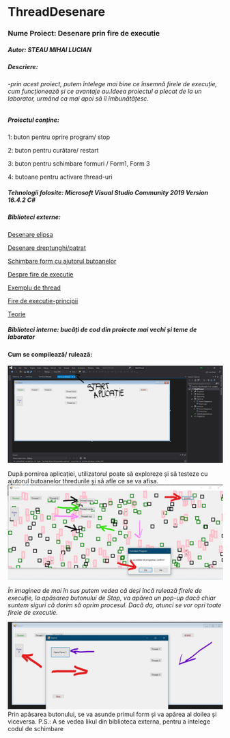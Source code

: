 # ThreadDesenare

### Nume Proiect: Desenare prin fire de executie

##### Autor: STEAU MIHAI LUCIAN

##### Descriere: 
 ######  -_prin acest proiect, putem întelege mai bine ce însemnă firele de execuție, cum funcționează și ce avantaje au.Ideea proiectul a plecat de la un laborator, urmând ca mai apoi să îl îmbunătățesc._

##### Proiectul conține:

1: buton pentru oprire program/ stop

2: buton pentru curătare/ restart

3: buton pentru schimbare formuri / Form1, Form 3

4: butoane pentru activare thread-uri

##### Tehnologii folosite: Microsoft Visual Studio Community 2019 Version 16.4.2  C#

##### Biblioteci externe:

 [Desenare elipsa](https://docs.microsoft.com/en-us/dotnet/api/system.drawing.graphics.drawellipse?view=netframework-4.8)
 
 [Desenare dreptunghi/patrat](https://docs.microsoft.com/en-us/dotnet/api/system.drawing.graphics.drawrectangle?view=netframework-4.8)
 
 [Schimbare form cu ajutorul butoanelor](https://www.experts-exchange.com/questions/23839339/Switching-between-Forms-in-C.html)
 
 [Despre fire de executie](https://www.pluralsight.com/guides/how-to-write-your-first-multi-threaded-application-with-c)
 
 [Exemplu de thread](https://www.c-sharpcorner.com/article/understanding-multithreading-and-multitasking-in-c-sharp/)
 
 [Fire de executie-principii](http://marvinproject.sourceforge.net/en/tutorials/03_multithreading/multithreading.html)
 
[Teorie](https://foxlearn.com/articles/multi-threading-in-csharp.html)

##### Biblioteci interne: bucăți de cod din proiecte mai vechi și teme de laborator

#### Cum se compilează/ rulează:
![logo](https://github.com/steaumihai/ThreadDesenare/blob/master/Screen/2020-01-15_LI%20(2).jpg "Pornine")

După pornirea aplicației, utilizatorul poate să exploreze și să testeze cu ajutorul butoanelor thredurile și să afle ce se va afisa.
![pornire](https://github.com/steaumihai/ThreadDesenare/blob/master/Screen/2020-01-15%20(4)_LI.jpg "butoane")

_În imaginea de mai în sus putem vedea că deși încă rulează firele de execuție, la apăsarea butonului de Stop, va apărea un pop-up dacă
chiar suntem siguri că dorim să oprim procesul. Dacă da, atunci se vor opri toate firele de executie._

![schimbare](https://github.com/steaumihai/ThreadDesenare/blob/master/Screen/2020-01-15%20(5)_LI.jpg "form")
Prin apăsarea butonului, se va asunde primul form și va apărea al doilea și viceversa.
P.S.: A se vedea likul din biblioteca externa, pentru a intelege codul de schimbare
